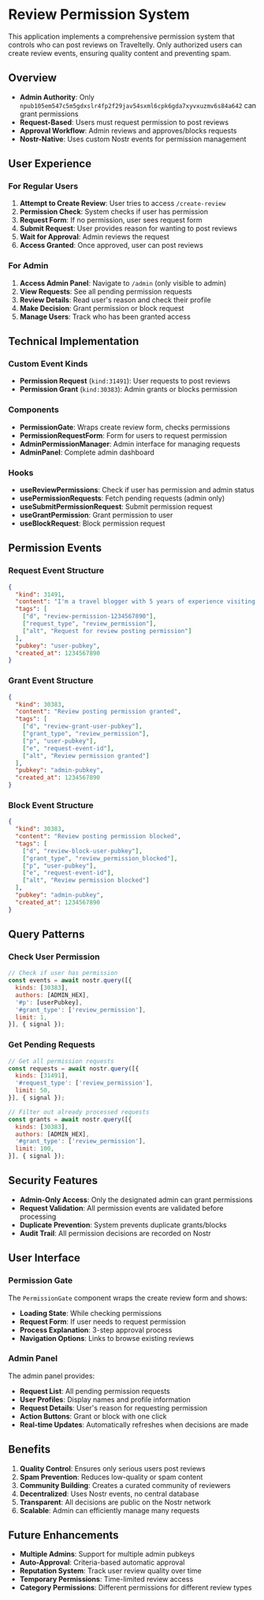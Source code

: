 # Review Permission System

This application implements a comprehensive permission system that controls who can post reviews on Traveltelly. Only authorized users can create review events, ensuring quality content and preventing spam.

## Overview

- **Admin Authority**: Only `npub105em547c5m5gdxslr4fp2f29jav54sxml6cpk6gda7xyvxuzmv6s84a642` can grant permissions
- **Request-Based**: Users must request permission to post reviews
- **Approval Workflow**: Admin reviews and approves/blocks requests
- **Nostr-Native**: Uses custom Nostr events for permission management

## User Experience

### For Regular Users

1. **Attempt to Create Review**: User tries to access `/create-review`
2. **Permission Check**: System checks if user has permission
3. **Request Form**: If no permission, user sees request form
4. **Submit Request**: User provides reason for wanting to post reviews
5. **Wait for Approval**: Admin reviews the request
6. **Access Granted**: Once approved, user can post reviews

### For Admin

1. **Access Admin Panel**: Navigate to `/admin` (only visible to admin)
2. **View Requests**: See all pending permission requests
3. **Review Details**: Read user's reason and check their profile
4. **Make Decision**: Grant permission or block request
5. **Manage Users**: Track who has been granted access

## Technical Implementation

### Custom Event Kinds

- **Permission Request** (`kind:31491`): User requests to post reviews
- **Permission Grant** (`kind:30383`): Admin grants or blocks permission

### Components

- **PermissionGate**: Wraps create review form, checks permissions
- **PermissionRequestForm**: Form for users to request permission
- **AdminPermissionManager**: Admin interface for managing requests
- **AdminPanel**: Complete admin dashboard

### Hooks

- **useReviewPermissions**: Check if user has permission and admin status
- **usePermissionRequests**: Fetch pending requests (admin only)
- **useSubmitPermissionRequest**: Submit permission request
- **useGrantPermission**: Grant permission to user
- **useBlockRequest**: Block permission request

## Permission Events

### Request Event Structure

```json
{
  "kind": 31491,
  "content": "I'm a travel blogger with 5 years of experience visiting unique locations...",
  "tags": [
    ["d", "review-permission-1234567890"],
    ["request_type", "review_permission"],
    ["alt", "Request for review posting permission"]
  ],
  "pubkey": "user-pubkey",
  "created_at": 1234567890
}
```

### Grant Event Structure

```json
{
  "kind": 30383,
  "content": "Review posting permission granted",
  "tags": [
    ["d", "review-grant-user-pubkey"],
    ["grant_type", "review_permission"],
    ["p", "user-pubkey"],
    ["e", "request-event-id"],
    ["alt", "Review permission granted"]
  ],
  "pubkey": "admin-pubkey",
  "created_at": 1234567890
}
```

### Block Event Structure

```json
{
  "kind": 30383,
  "content": "Review posting permission blocked",
  "tags": [
    ["d", "review-block-user-pubkey"],
    ["grant_type", "review_permission_blocked"],
    ["p", "user-pubkey"],
    ["e", "request-event-id"],
    ["alt", "Review permission blocked"]
  ],
  "pubkey": "admin-pubkey",
  "created_at": 1234567890
}
```

## Query Patterns

### Check User Permission

```javascript
// Check if user has permission
const events = await nostr.query([{
  kinds: [30383],
  authors: [ADMIN_HEX],
  '#p': [userPubkey],
  '#grant_type': ['review_permission'],
  limit: 1,
}], { signal });
```

### Get Pending Requests

```javascript
// Get all permission requests
const requests = await nostr.query([{
  kinds: [31491],
  '#request_type': ['review_permission'],
  limit: 50,
}], { signal });

// Filter out already processed requests
const grants = await nostr.query([{
  kinds: [30383],
  authors: [ADMIN_HEX],
  '#grant_type': ['review_permission'],
  limit: 100,
}], { signal });
```

## Security Features

- **Admin-Only Access**: Only the designated admin can grant permissions
- **Request Validation**: All permission events are validated before processing
- **Duplicate Prevention**: System prevents duplicate grants/blocks
- **Audit Trail**: All permission decisions are recorded on Nostr

## User Interface

### Permission Gate

The `PermissionGate` component wraps the create review form and shows:

- **Loading State**: While checking permissions
- **Request Form**: If user needs to request permission
- **Process Explanation**: 3-step approval process
- **Navigation Options**: Links to browse existing reviews

### Admin Panel

The admin panel provides:

- **Request List**: All pending permission requests
- **User Profiles**: Display names and profile information
- **Request Details**: User's reason for requesting permission
- **Action Buttons**: Grant or block with one click
- **Real-time Updates**: Automatically refreshes when decisions are made

## Benefits

1. **Quality Control**: Ensures only serious users post reviews
2. **Spam Prevention**: Reduces low-quality or spam content
3. **Community Building**: Creates a curated community of reviewers
4. **Decentralized**: Uses Nostr events, no central database
5. **Transparent**: All decisions are public on the Nostr network
6. **Scalable**: Admin can efficiently manage many requests

## Future Enhancements

- **Multiple Admins**: Support for multiple admin pubkeys
- **Auto-Approval**: Criteria-based automatic approval
- **Reputation System**: Track user review quality over time
- **Temporary Permissions**: Time-limited review access
- **Category Permissions**: Different permissions for different review types